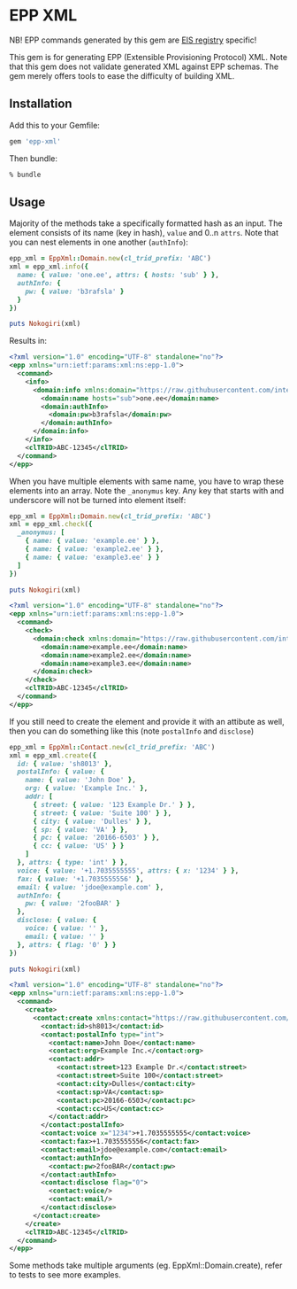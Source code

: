 EPP XML
===============
NB! EPP commands generated by this gem are [EIS registry](https://github.com/internetee/registry) specific!

This gem is for generating EPP (Extensible Provisioning Protocol) XML. 
Note that this gem does not validate generated XML against EPP schemas. The gem merely offers tools to ease the difficulty of building XML.

## Installation

Add this to your Gemfile:

```ruby
gem 'epp-xml'
```

Then bundle:

```bash
% bundle
```

## Usage

Majority of the methods take a specifically formatted hash as an input.
The element consists of its name (key in hash), `value` and 0..n `attrs`.
Note that you can nest elements in one another (`authInfo`):

```ruby
epp_xml = EppXml::Domain.new(cl_trid_prefix: 'ABC')
xml = epp_xml.info({
  name: { value: 'one.ee', attrs: { hosts: 'sub' } },
  authInfo: {
    pw: { value: 'b3rafsla' }
  }
})

puts Nokogiri(xml)
```

Results in:

```xml
<?xml version="1.0" encoding="UTF-8" standalone="no"?>
<epp xmlns="urn:ietf:params:xml:ns:epp-1.0">
  <command>
    <info>
      <domain:info xmlns:domain="https://raw.githubusercontent.com/internetee/registry/alpha/doc/schemas/domain-eis-1.0.xsd">
        <domain:name hosts="sub">one.ee</domain:name>
        <domain:authInfo>
          <domain:pw>b3rafsla</domain:pw>
        </domain:authInfo>
      </domain:info>
    </info>
    <clTRID>ABC-12345</clTRID>
  </command>
</epp>
```

When you have multiple elements with same name, you have to wrap these elements into an array.
Note the `_anonymus` key. Any key that starts with and underscore will not be turned into element itself:

```ruby
epp_xml = EppXml::Domain.new(cl_trid_prefix: 'ABC')
xml = epp_xml.check({
  _anonymus: [
    { name: { value: 'example.ee' } },
    { name: { value: 'example2.ee' } },
    { name: { value: 'example3.ee' } }
  ]
})

puts Nokogiri(xml)
```

```xml
<?xml version="1.0" encoding="UTF-8" standalone="no"?>
<epp xmlns="urn:ietf:params:xml:ns:epp-1.0">
  <command>
    <check>
      <domain:check xmlns:domain="https://raw.githubusercontent.com/internetee/registry/alpha/doc/schemas/domain-eis-1.0.xsd">
        <domain:name>example.ee</domain:name>
        <domain:name>example2.ee</domain:name>
        <domain:name>example3.ee</domain:name>
      </domain:check>
    </check>
    <clTRID>ABC-12345</clTRID>
  </command>
</epp>
```

If you still need to create the element and provide it with an attibute as well, then you can do something like this (note `postalInfo` and `disclose`)

```ruby
epp_xml = EppXml::Contact.new(cl_trid_prefix: 'ABC')
xml = epp_xml.create({
  id: { value: 'sh8013' },
  postalInfo: { value: {
    name: { value: 'John Doe' },
    org: { value: 'Example Inc.' },
    addr: [
      { street: { value: '123 Example Dr.' } },
      { street: { value: 'Suite 100' } },
      { city: { value: 'Dulles' } },
      { sp: { value: 'VA' } },
      { pc: { value: '20166-6503' } },
      { cc: { value: 'US' } }
    ]
  }, attrs: { type: 'int' } },
  voice: { value: '+1.7035555555', attrs: { x: '1234' } },
  fax: { value: '+1.7035555556' },
  email: { value: 'jdoe@example.com' },
  authInfo: {
    pw: { value: '2fooBAR' }
  },
  disclose: { value: {
    voice: { value: '' },
    email: { value: '' }
  }, attrs: { flag: '0' } }
})

puts Nokogiri(xml)
```

```xml
<?xml version="1.0" encoding="UTF-8" standalone="no"?>
<epp xmlns="urn:ietf:params:xml:ns:epp-1.0">
  <command>
    <create>
      <contact:create xmlns:contact="https://raw.githubusercontent.com/internetee/registry/alpha/doc/schemas/contact-eis-1.0.xsd">
        <contact:id>sh8013</contact:id>
        <contact:postalInfo type="int">
          <contact:name>John Doe</contact:name>
          <contact:org>Example Inc.</contact:org>
          <contact:addr>
            <contact:street>123 Example Dr.</contact:street>
            <contact:street>Suite 100</contact:street>
            <contact:city>Dulles</contact:city>
            <contact:sp>VA</contact:sp>
            <contact:pc>20166-6503</contact:pc>
            <contact:cc>US</contact:cc>
          </contact:addr>
        </contact:postalInfo>
        <contact:voice x="1234">+1.7035555555</contact:voice>
        <contact:fax>+1.7035555556</contact:fax>
        <contact:email>jdoe@example.com</contact:email>
        <contact:authInfo>
          <contact:pw>2fooBAR</contact:pw>
        </contact:authInfo>
        <contact:disclose flag="0">
          <contact:voice/>
          <contact:email/>
        </contact:disclose>
      </contact:create>
    </create>
    <clTRID>ABC-12345</clTRID>
  </command>
</epp>
```

Some methods take multiple arguments (eg. EppXml::Domain.create), refer to tests to see more examples.
